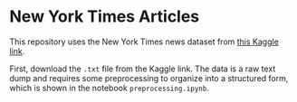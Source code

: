 # New York Times Articles
This repository uses the New York Times news dataset from [this Kaggle link](https://www.kaggle.com/nzalake52/new-york-times-articles). 

First, download the `.txt` file from the Kaggle link. The data is a raw text dump and requires some preprocessing to organize into a structured form, which is shown in the notebook `preprocessing.ipynb`.